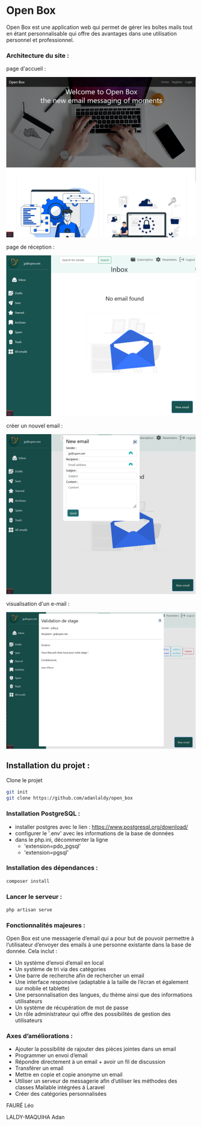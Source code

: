 # Open Box

Open Box est une application web qui permet de gérer les boîtes mails tout en étant personnalisable qui offre des avantages dans une utilisation personnel et professionnel.

### Architecture du site :

page d'accueil :
<p align="center">
  <img src="public/images/screen.png" alt="Image 0">
</p>

page de réception :
<p align="center">
  <img src="public/images/screen1.png" alt="Image 1">
</p>

créer un nouvel email :
<p align="center">
  <img src="public/images/screen3.png" alt="Image 2">
</p>

visualisation d'un e-mail :
<p align="center">
  <img src="public/images/screen4.png" alt="Image 3">
</p>

## Installation du projet :
Clone le projet
```bash
git init
git clone https://github.com/adanlaldy/open_box
```

### Installation PostgreSQL :
- installer postgres avec le lien : https://www.postgresql.org/download/
- configurer le '.env' avec les informations de la base de données
- dans le php.ini, décommenter la ligne 
  - 'extension=pdo_pgsql'
  - 'extension=pgsql'


### Installation des dépendances :
```bash
composer install
```

### Lancer le serveur :
```bash
php artisan serve
```


### Fonctionnalités majeures :
Open Box est une messagerie d’email qui a pour but de pouvoir permettre à l’utilisateur d’envoyer des emails à une personne existante dans la base de donnée. Cela inclut :


- Un système d’envoi d’email en local
- Un système de tri via des catégories
- Une barre de recherche afin de rechercher un email
- Une interface responsive (adaptable à la taille de l’écran et également sur mobile et tablette)
- Une personnalisation des langues, du thème ainsi que des informations utilisateurs
- Un système de récupération de mot de passe
- Un rôle administrateur qui offre des possibilités de gestion des utilisateurs

### Axes d’améliorations :


- Ajouter la possibilité de rajouter des pièces jointes dans un email
- Programmer un envoi d’email
- Répondre directement à un email + avoir un fil de discussion
- Transférer un email 
- Mettre en copie et copie anonyme un email
- Utiliser un serveur de messagerie afin d’utiliser les méthodes des classes Mailable intégrées à Laravel
- Créer des catégories personnalisées
    
FAURÉ Léo

LALDY-MAQUIHA Adan

